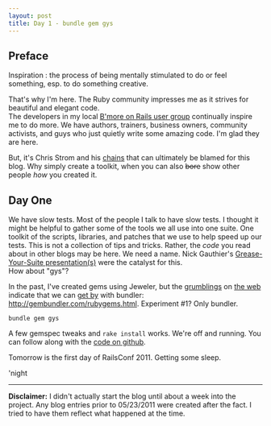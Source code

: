 ```yaml
---
layout: post
title: Day 1 - bundle gem gys
---
```


Preface
-------

Inspiration
: the process of being mentally stimulated to do or feel something, esp. to do something creative.

That's why I'm here.  The Ruby community impresses me as it strives for beautiful and elegant code.  
The developers in my local [B'more on Rails user group](http://bmoreonrails.org/) continually inspire me to do more.  We have authors, trainers, business owners, community activists, and guys who just quietly write some amazing code.  I'm glad they are here.  

But, it's Chris Strom and his [chains](http://japhr.blogspot.com/2011/04/my-chain-3.html) that can ultimately be blamed for this blog.  Why simply create a toolkit, when you can also <del>bore</del> show other people *how* you created it.

Day One
-------
We have slow tests.  Most of the people I talk to have slow tests.  I
thought it might be helpful to gather some of the tools we all use into
one suite.  One toolkit of the scripts, libraries, and patches that we
use to help speed up our tests.  This is not a collection of tips and
tricks.  Rather, the *code* you read about in other blogs may be here.
We need a name.  Nick Gauthier's
[Grease-Your-Suite presentation(s)][gys_showoff] were the catalyst for this.  
How about "gys"?


In the past, I've created gems using Jeweler, but the [grumblings][bundler1] on [the web][bundler2] indicate
that we can [get by][bundler3] with bundler: <http://gembundler.com/rubygems.html>.
Experiment #1?  Only bundler.

    bundle gem gys

A few gemspec tweaks and `rake install` works.  We're off and running.
You can follow along with the [code on github][gyst].

Tomorrow is the first day of RailsConf 2011.  Getting some sleep.

'night

---
**Disclaimer:** I didn't actually start the blog until about a week into the
project.  Any blog entries prior to 05/23/2011 were created after the
fact.  I tried to have them reflect what happened at the time.

[gys_showoff]: http://grease-your-suite.heroku.com/
[gyst]: http://www.github.com/mattscilipoti/gyst
[bundler1]: http://asciicasts.com/episodes/245-new-gem-with-bundler
[bundler2]: http://www.mikeperham.com/2010/08/03/developing-rubygems-with-rvm-and-bundler/
[bundler3]: http://ruby.about.com/od/advancedruby/ss/Creating-And-Distributing-Gems-With-Bundler.htm
